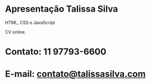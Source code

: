 # Apresentação Talissa Silva

HTML, CSS e JavaScript 

CV online. 

# Contato: 11 97793-6600
# E-mail: contato@talissasilva.com
